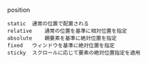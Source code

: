 position

	static	通常の位置で配置される
	relative	通常の位置を基準に相対位置を指定
	absolute	親要素を基準に絶対位置を指定
	fixed	ウィンドウを基準に絶対位置を指定
	sticky	スクロールに応じて要素の絶対位置指定を適用






